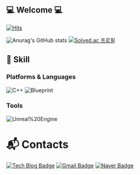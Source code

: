 ## 💻 Welcome 💻
[![Hits](https://hits.seeyoufarm.com/api/count/incr/badge.svg?url=https%3A%2F%2Fgithub.com%2FJunghyeon0710&count_bg=%2379C83D&title_bg=%23555555&icon=waze.svg&icon_color=%23E7E7E7&title=hits&edge_flat=false)](https://hits.seeyoufarm.com)

![Anurag's GitHub stats](https://github-readme-stats.vercel.app/api?username=Junghyeon0710&show_icons=true&theme=radical)
[![Solved.ac
프로필](http://mazassumnida.wtf/api/v2/generate_badge?boj=sie08357)](https://solved.ac/sie08357)

## 💪 Skill
### Platforms & Languages
![C++](https://img.shields.io/badge/C++-00599C.svg?&style=for-the-badge&logo=C++&logoColor=White)
![Blueprint](https://img.shields.io/badge/Blueprint-137CBD.svg?&style=for-the-badge&logo=Blueprint&logoColor=White)
### Tools
![Unreal%20Engine](https://img.shields.io/badge/Unreal%20Engine-0E1128.svg?&style=for-the-badge&logo=Unreal%20Engine&logoColor=White)

# :mailbox_with_mail: Contacts
[![Tech Blog Badge](http://img.shields.io/badge/-Tech%20blog-black?style=flat-square&logo=github&link=https://iiii4.tistory.com/)](https:/https://iiii4.tistory.com//)
[![Gmail Badge](https://img.shields.io/badge/sie08357@gmail.com-d14836?style=flat-square&logo=Gmail&logoColor=white&link=mailto:sie08357@gmail.com)](mailto:sie08357@gmail.com)
[![Naver Badge](https://img.shields.io/badge/sie08357@naver.com-03C75A?style=flat-square&logo=Naver&logoColor=white&link=mailto:sie08357@naver.com)](mailto:sie08357@naver.com)
